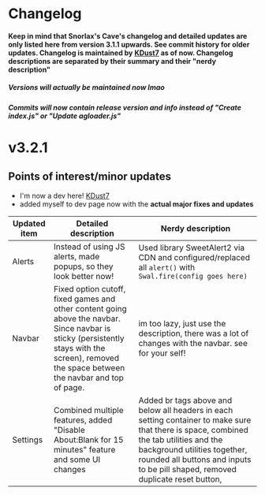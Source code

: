 # Changelog
#### Keep in mind that Snorlax's Cave's changelog and detailed updates are only listed here from version 3.1.1 upwards. See commit history for older updates. Changelog is maintained by [KDust7](https://github.com/KDust7) as of now. Changelog descriptions are separated by their summary and their "nerdy description"
##### Versions will actually be maintained now lmao
##### Commits will now contain release version and info instead of "Create index.js" or "Update agloader.js"
# v3.2.1
## Points of interest/minor updates
- I'm now a dev here! [KDust7](https://guns.lol/KDust7)
- added myself to dev page
 now with the **actual major fixes and updates**

| Updated item      | Detailed description | Nerdy description |
| ---------------------- | ------------------------------------ | ------------ | 
| Alerts      | Instead of using JS alerts, made popups, so they look better now!       | Used library SweetAlert2 via CDN and configured/replaced all `alert()` with `Swal.fire(config goes here)` |
| Navbar   | Fixed option cutoff, fixed games and other content going above the navbar. Since navbar is sticky (persistently stays with the screen), removed the space between the navbar and top of page.         |  im too lazy, just use the description, there was a lot of changes with the navbar. see for your self! |
| Settings| Combined multiple features, added "Disable About:Blank for 15 minutes" feature and some UI changes | Added br tags above and below all headers in each setting container to make sure that there is space, combined the tab utilities and the background utilities together, rounded all buttons and inputs to be pill shaped, removed duplicate reset button,
